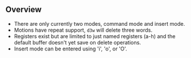 ## Overview

* There are only currently two modes, command mode and insert mode.
* Motions have repeat support, `d3w` will delete three words.
* Registers exist but are limited to just named registers (a-h) and the
  default buffer doesn't yet save on delete operations.
* Insert mode can be entered using 'i', 'o', or 'O'.
